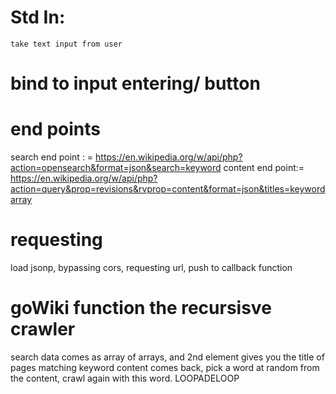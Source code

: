 # Std In:
	take text input from user
# bind to input entering/ button
# end points
search end point : =
	https://en.wikipedia.org/w/api/php?action=opensearch&format=json&search=keyword
content end point:= https://en.wikipedia.org/w/api/php?action=query&prop=revisions&rvprop=content&format=json&titles=keywordarray
# requesting
load jsonp, bypassing cors, requesting url,
	push to callback function
# goWiki function the recursisve crawler
search data comes as array of arrays,
	and 2nd element gives you the title of pages matching keyword
content comes back, pick a word at random from the content, crawl again with this word.
LOOPADELOOP